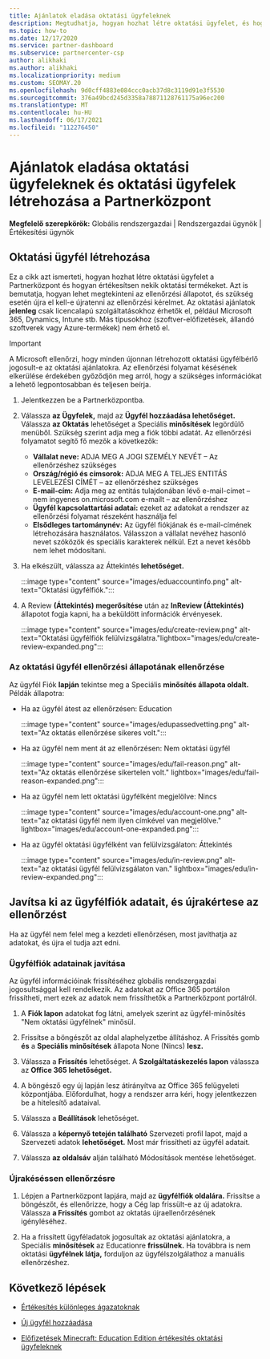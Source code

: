 ```yaml
---
title: Ajánlatok eladása oktatási ügyfeleknek
description: Megtudhatja, hogyan hozhat létre oktatási ügyfelet, és hogyan adhat el nekik ajánlatokat a Partnerközpont. Tartalmazza az oktatási ügyfél ellenőrzési állapotának megerősítését.
ms.topic: how-to
ms.date: 12/17/2020
ms.service: partner-dashboard
ms.subservice: partnercenter-csp
author: alikhaki
ms.author: alikhaki
ms.localizationpriority: medium
ms.custom: SEOMAY.20
ms.openlocfilehash: 9d0cff4883e084ccc0acb37d8c3119d91e3f5530
ms.sourcegitcommit: 376a49bcd245d3358a78871128761175a96ec200
ms.translationtype: MT
ms.contentlocale: hu-HU
ms.lasthandoff: 06/17/2021
ms.locfileid: "112276450"
---
```

# <a name="how-to-sell-offers-to-education-customers-and-how-to-create-an-education-customer-in-partner-center"></a>Ajánlatok eladása oktatási ügyfeleknek és oktatási ügyfelek létrehozása a Partnerközpont

**Megfelelő szerepkörök:** Globális rendszergazdai | Rendszergazdai ügynök | Értékesítési ügynök

## <a name="create-an-education-customer"></a>Oktatási ügyfél létrehozása

Ez a cikk azt ismerteti, hogyan hozhat létre oktatási ügyfelet a Partnerközpont és hogyan értékesítsen nekik oktatási termékeket. Azt is bemutatja, hogyan lehet megtekinteni az ellenőrzési állapotot, és szükség esetén újra el kell-e újratenni az ellenőrzési kérelmet. Az oktatási ajánlatok **jelenleg** csak licencalapú szolgáltatásokhoz érhetők el, például Microsoft 365, Dynamics, Intune stb. Más típusokhoz (szoftver-előfizetések, állandó szoftverek vagy Azure-termékek) nem érhető el.

> [!IMPORTANT]
> A Microsoft ellenőrzi, hogy minden újonnan létrehozott oktatási ügyfélbérlő jogosult-e az oktatási ajánlatokra.  Az ellenőrzési folyamat késésének elkerülése érdekében győződjön meg arról, hogy a szükséges információkat a lehető legpontosabban és teljesen beírja.

1. Jelentkezzen be a Partnerközpontba.

2. Válassza **az Ügyfelek,** majd az **Ügyfél hozzáadása lehetőséget.** Válassza **az Oktatás** lehetőséget a Speciális **minősítések** legördülő menüből.  Szükség szerint adja meg a fiók többi adatát.  Az ellenőrzési folyamatot segítő fő mezők a következők:

   - **Vállalat neve:** ADJA MEG A JOGI SZEMÉLY NEVÉT – Az ellenőrzéshez szükséges
   - **Ország/régió és címsorok:** ADJA MEG A TELJES ENTITÁS LEVELEZÉSI CÍMÉT – az ellenőrzéshez szükséges
   - **E-mail-cím:** Adja meg az entitás tulajdonában lévő e-mail-címet – nem ingyenes on.microsoft.com e-mailt – az ellenőrzéshez
   - **Ügyfél kapcsolattartási adatai:** ezeket az adatokat a rendszer az ellenőrzési folyamat részeként használja fel
   - **Elsődleges tartománynév:** Az ügyfél fiókjának és e-mail-címének létrehozására használatos.  Válasszon a vállalat nevéhez hasonló nevet szóközök és speciális karakterek nélkül.  Ezt a nevet később nem lehet módosítani.

3. Ha elkészült, válassza az Áttekintés **lehetőséget.**

   :::image type="content" source="images/eduaccountinfo.png" alt-text="Oktatási ügyfélfiók.":::

4. A Review **(Áttekintés) megerősítése** után az **InReview (Áttekintés)** állapotot fogja kapni, ha a beküldött információk érvényesek. 

    :::image type="content" source="images/edu/create-review.png" alt-text="Oktatási ügyfélfiók felülvizsgálatra."lightbox="images/edu/create-review-expanded.png":::

### <a name="confirm-your-education-customers-verification-status"></a>Az oktatási ügyfél ellenőrzési állapotának ellenőrzése

Az ügyfél Fiók **lapján** tekintse meg a Speciális **minősítés állapota oldalt.**
Példák állapotra:

- Ha az ügyfél átest az ellenőrzésen: Education

   :::image type="content" source="images/edupassedvetting.png" alt-text="Az oktatás ellenőrzése sikeres volt.":::

- Ha az ügyfél nem ment át az ellenőrzésen: Nem oktatási ügyfél

   :::image type="content" source="images/edu/fail-reason.png" alt-text="Az oktatás ellenőrzése sikertelen volt." lightbox="images/edu/fail-reason-expanded.png":::

- Ha az ügyfél nem lett oktatási ügyfélként megjelölve: Nincs

   :::image type="content" source="images/edu/account-one.png" alt-text="az oktatási ügyfél nem ilyen címkével van megjelölve." lightbox="images/edu/account-one-expanded.png":::

- Ha az ügyfél oktatási ügyfélként van felülvizsgálaton: Áttekintés

    :::image type="content" source="images/edu/in-review.png" alt-text="az oktatási ügyfél felülvizsgálaton van." lightbox="images/edu/in-review-expanded.png":::

## <a name="correct-the-customer-account-info-and-resubmit-for-verification"></a>Javítsa ki az ügyfélfiók adatait, és újrakértese az ellenőrzést

Ha az ügyfél nem felel meg a kezdeti ellenőrzésen, most javíthatja az adatokat, és újra el tudja azt edni.

### <a name="correct-the-customer-account-information"></a>Ügyfélfiók adatainak javítása

Az ügyfél információinak frissítéséhez globális rendszergazdai jogosultsággal kell rendelkezik. Az adatokat az Office 365 portálon frissítheti, mert ezek az adatok nem frissíthetők a Partnerközpont portálról.

1. A **Fiók lapon** adatokat fog látni, amelyek szerint az ügyfél-minősítés "Nem oktatási ügyfélnek" minősül.

2. Frissítse a böngészőt az oldal alaphelyzetbe állításhoz. A Frissítés gomb **és** a **Speciális minősítések** állapota None (Nincs) **lesz.**

3. Válassza a **Frissítés** lehetőséget. A **Szolgáltatáskezelés lapon** válassza az **Office 365 lehetőséget.**

4. A böngésző egy új lapján lesz átirányítva az Office 365 felügyeleti központjába. Előfordulhat, hogy a rendszer arra kéri, hogy jelentkezzen be a hitelesítő adataival.

5. Válassza a **Beállítások** lehetőséget.

6. Válassza a **képernyő tetején található** Szervezeti profil lapot, majd a Szervezeti adatok **lehetőséget.** Most már frissítheti az ügyfél adatait.

7. Válassza **az oldalsáv** alján található Módosítások mentése lehetőséget.  

### <a name="resubmit-for-verification"></a>Újrakéséssen ellenőrzésre

1. Lépjen a Partnerközpont lapjára, majd az **ügyfélfiók oldalára.** Frissítse a böngészőt, és ellenőrizze, hogy a Cég lap frissült-e az új adatokra. Válassza **a Frissítés** gombot az oktatás újraellenőrzésének igényléséhez.

2. Ha a frissített ügyféladatok jogosultak az oktatási ajánlatokra, a Speciális **minősítések** az Educationre **frissülnek.** Ha továbbra is nem oktatási **ügyfélnek látja,** forduljon az ügyfélszolgálathoz a manuális ellenőrzéshez.

## <a name="next-steps"></a>Következő lépések

- [Értékesítés különleges ágazatoknak](get-special-pricing-for-offers.md)

- [Új ügyfél hozzáadása](add-a-new-customer.md)

- [Előfizetések Minecraft: Education Edition értékesítés oktatási ügyfeleknek](minecraft-subscriptions.md)
